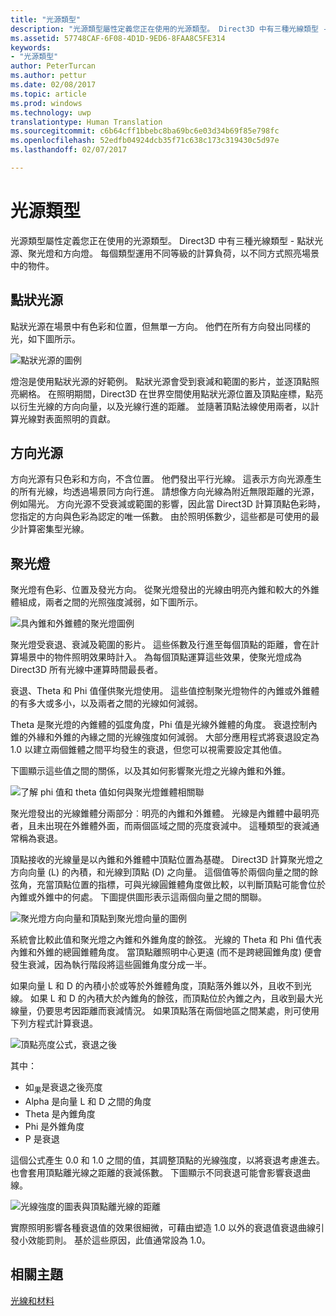 ```yaml
---
title: "光源類型"
description: "光源類型屬性定義您正在使用的光源類型。 Direct3D 中有三種光線類型 - 點狀光源、聚光燈和方向燈。"
ms.assetid: 57748CAF-6F08-4D1D-9ED6-8FAA8C5FE314
keywords:
- "光源類型"
author: PeterTurcan
ms.author: pettur
ms.date: 02/08/2017
ms.topic: article
ms.prod: windows
ms.technology: uwp
translationtype: Human Translation
ms.sourcegitcommit: c6b64cff1bbebc8ba69bc6e03d34b69f85e798fc
ms.openlocfilehash: 52edfb04924dcb35f71c638c173c319430c5d97e
ms.lasthandoff: 02/07/2017

---
```


# <a name="light-types"></a>光源類型


光源類型屬性定義您正在使用的光源類型。 Direct3D 中有三種光線類型 - 點狀光源、聚光燈和方向燈。 每個類型運用不同等級的計算負荷，以不同方式照亮場景中的物件。

## <a name="span-idpointlightspanspan-idpointlightspanspan-idpointlightspanpoint-light"></a><span id="Point_Light"></span><span id="point_light"></span><span id="POINT_LIGHT"></span>點狀光源


點狀光源在場景中有色彩和位置，但無單一方向。 他們在所有方向發出同樣的光，如下圖所示。

![點狀光源的圖例](images/ptlight.png)

燈泡是使用點狀光源的好範例。 點狀光源會受到衰減和範圍的影片，並逐頂點照亮網格。 在照明期間，Direct3D 在世界空間使用點狀光源位置及頂點座標，點亮以衍生光線的方向向量，以及光線行進的距離。 並隨著頂點法線使用兩者，以計算光線對表面照明的貢獻。

## <a name="span-iddirectionallightspanspan-iddirectionallightspanspan-iddirectionallightspandirectional-light"></a><span id="Directional_Light"></span><span id="directional_light"></span><span id="DIRECTIONAL_LIGHT"></span>方向光源


方向光源有只色彩和方向，不含位置。 他們發出平行光線。 這表示方向光源產生的所有光線，均透過場景同方向行進。 請想像方向光線為附近無限距離的光源，例如陽光。 方向光源不受衰減或範圍的影響，因此當 Direct3D 計算頂點色彩時，您指定的方向與色彩為認定的唯一係數。 由於照明係數少，這些都是可使用的最少計算密集型光線。

## <a name="span-idspotlightspanspan-idspotlightspanspan-idspotlightspanspotlight"></a><span id="SpotLight"></span><span id="spotlight"></span><span id="SPOTLIGHT"></span>聚光燈


聚光燈有色彩、位置及發光方向。 從聚光燈發出的光線由明亮內錐和較大的外錐體組成，兩者之間的光照強度減弱，如下圖所示。

![具內錐和外錐體的聚光燈圖例](images/spotlt.png)

聚光燈受衰退、衰減及範圍的影片。 這些係數及行進至每個頂點的距離，會在計算場景中的物件照明效果時計入。 為每個頂點運算這些效果，使聚光燈成為 Direct3D 所有光線中運算時間最長者。

衰退、Theta 和 Phi 值僅供聚光燈使用。 這些值控制聚光燈物件的內錐或外錐體的有多大或多小，以及兩者之間的光線如何減弱。

Theta 是聚光燈的內錐體的弧度角度，Phi 值是光線外錐體的角度。 衰退控制內錐的外緣和外錐的內緣之間的光線強度如何減弱。 大部分應用程式將衰退設定為 1.0 以建立兩個錐體之間平均發生的衰退，但您可以視需要設定其他值。

下圖顯示這些值之間的關係，以及其如何影響聚光燈之光線內錐和外錐。

![了解 phi 值和 theta 值如何與聚光燈錐體相關聯](images/spotlt2.png)

聚光燈發出的光線錐體分兩部分︰明亮的內錐和外錐體。 光線是內錐體中最明亮者，且未出現在外錐體外面，而兩個區域之間的亮度衰減中。 這種類型的衰減通常稱為衰退。

頂點接收的光線量是以內錐和外錐體中頂點位置為基礎。 Direct3D 計算聚光燈之方向向量 (L) 的內積，和光線到頂點 (D) 之向量。 這個值等於兩個向量之間的餘弦角，充當頂點位置的指標，可與光線圓錐體角度做比較，以判斷頂點可能會位於內錐或外錐中的何處。 下圖提供圖形表示這兩個向量之間的關聯。

![聚光燈方向向量和頂點到聚光燈向量的圖例](images/spotalg1.png)

系統會比較此值和聚光燈之內錐和外錐角度的餘弦。 光線的 Theta 和 Phi 值代表內錐和外錐的總圓錐體角度。 當頂點離照明中心更遠 (而不是跨總圓錐角度) 便會發生衰減，因為執行階段將這些圓錐角度分成一半。

如果向量 L 和 D 的內積小於或等於外錐體角度，頂點落外錐以外，且收不到光線。 如果 L 和 D 的內積大於內錐角的餘弦，而頂點位於內錐之內，且收到最大光線量，仍要思考因距離而衰減情況。 如果頂點落在兩個地區之間某處，則可使用下列方程式計算衰退。

![頂點亮度公式，衰退之後](images/falloff.png)

其中：

-   如<sub>果</sub>是衰退之後亮度
-   Alpha 是向量 L 和 D 之間的角度
-   Theta 是內錐角度
-   Phi 是外錐角度
-   P 是衰退

這個公式產生 0.0 和 1.0 之間的值，其調整頂點的光線強度，以將衰退考慮進去。 也會套用頂點離光線之距離的衰減係數。 下圖顯示不同衰退可能會影響衰退曲線。

![光線強度的圖表與頂點離光線的距離](images/fallgraf.png)

實際照明影響各種衰退值的效果很細微，可藉由塑造 1.0 以外的衰退值衰退曲線引發小效能罰則。 基於這些原因，此值通常設為 1.0。

## <a name="span-idrelated-topicsspanrelated-topics"></a><span id="related-topics"></span>相關主題


[光線和材料](lights-and-materials.md)

 

 





